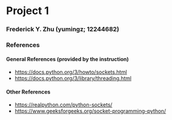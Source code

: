 # Project 1
### Frederick Y. Zhu (yumingz; 12244682)

### References
#### General References (provided by the instruction)
* https://docs.python.org/3/howto/sockets.html
* https://docs.python.org/3/library/threading.html

#### Other References
* https://realpython.com/python-sockets/
* https://www.geeksforgeeks.org/socket-programming-python/